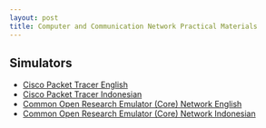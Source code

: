 ```yaml
---
layout: post
title: Computer and Communication Network Practical Materials
---
```


<h2>Simulators</h2>
<ul>
	<li><a href="https://0fajarpurnama0.github.io/bachelor/2020/11/03/practical-work-report-badung-government-2013.html">Cisco Packet Tracer English</a></li>
	<li><a href="https://0fajarpurnama0.github.io/bachelor/2020/10/31/laporan-kerja-praktek-puspem-badung-2013.html">Cisco Packet Tracer Indonesian</a></li>
	<li><a href="https://0fajarpurnama0.github.io/internet/2020/03/24/simple-introduction-to-computer-network.html">Common Open Research Emulator (Core) Network English</a></li>
	<li><a href="https://0fajarpurnama0.github.io/internet/2020/03/24/pendahuluan-senderhana-terhadap-internet-dan-jaringan-komputer.html">Common Open Research Emulator (Core) Network Indonesian</a></li>
</ul>